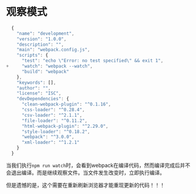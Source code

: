 # 观察模式

```js
  {
    "name": "development",
    "version": "1.0.0",
    "description": "",
    "main": "webpack.config.js",
    "scripts": {
      "test": "echo \"Error: no test specified\" && exit 1",
+     "watch": "webpack --watch",
      "build": "webpack"
    },
    "keywords": [],
    "author": "",
    "license": "ISC",
    "devDependencies": {
      "clean-webpack-plugin": "^0.1.16",
      "css-loader": "^0.28.4",
      "csv-loader": "^2.1.1",
      "file-loader": "^0.11.2",
      "html-webpack-plugin": "^2.29.0",
      "style-loader": "^0.18.2",
      "webpack": "^3.0.0",
      "xml-loader": "^1.2.1"
    }
  }
```

当我们执行`npm run watch`时，会看到webpack在编译代码，然而编译完成后并不会退出编译。而是继续观察文件。当文件发生改变时，立即执行编译。

但是遗憾的是，这个需要在重新刷新浏览器才能重现更新的代码！！！